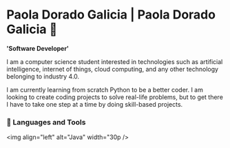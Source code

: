# Paola Dorado Galicia | Paola Dorado Galicia  📌

**'Software Developer'**

I am a computer science student interested in technologies such as artificial intelligence, internet of things, cloud computing, and any other technology belonging to industry 4.0. 

I am currently learning from scratch Python to be a better coder. 
I am looking to create coding projects to solve real-life problems, but to get there I have to take one step at a time by doing skill-based projects.

### 👾 Languages and Tools

<img align="left" alt="Java" width="30p />




<!--
**Paola-DG/Paola-DG** is a ✨ _special_ ✨ repository because its `README.md` (this file) appears on your GitHub profile.

Here are some ideas to get you started:

- 🔭 I’m currently working on ...
- 🌱 I’m currently learning ...
- 👯 I’m looking to collaborate on ...
- 🤔 I’m looking for help with ...
- 💬 Ask me about ...
- 📫 How to reach me: ...
- 😄 Pronouns: ...
- ⚡ Fun fact: ...
-->
